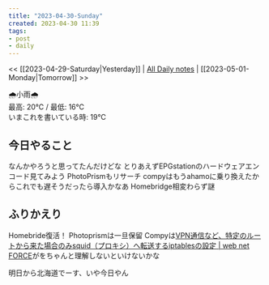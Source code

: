 ```yaml
---
title: "2023-04-30-Sunday"
created: 2023-04-30 11:39
tags:
- post
- daily
---
```


<< [[2023-04-29-Saturday|Yesterday]] | [All Daily notes](/tags/daily) | [[2023-05-01-Monday|Tomorrow]] >>

🌧️小雨🌧️  
最高: 20℃ / 最低: 16℃  
いまこれを書いている時: 19℃

## 今日やること

なんかやろうと思ってたんだけどな
とりあえずEPGstationのハードウェアエンコード見てみよう
PhotoPrismもリサーチ
compyはもうahamoに乗り換えたからこれでも遅そうだったら導入かなあ
Homebridge相変わらず謎

## ふりかえり

Homebride復活！
Photoprismは一旦保留
Compyは[VPN通信など、特定のルートから来た場合のみsquid（プロキシ）へ転送するiptablesの設定 | web net FORCE](https://webnetforce.net/vpn-iptables-dnat-snat/)がをちゃんと理解しないといけないかな

明日から北海道でーす、いや今日やん